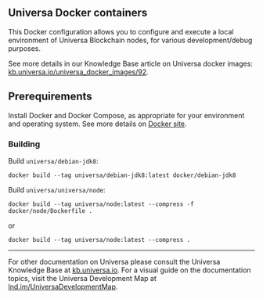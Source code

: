 Universa Docker containers
--------------------------

This Docker configuration allows you to configure and execute a local environment of Universa Blockchain nodes, for various development/debug purposes.

See more details in our Knowledge Base article on Universa docker images: [kb.universa.io/universa_docker_images/92](https://kb.universa.io/universa_docker_images/92).


## Prerequirements

Install Docker and Docker Compose, as appropriate for your environment and operating system. See more details on [Docker site](https://docker.com).


### Building

Build `universa/debian-jdk8`:

~~~
docker build --tag universa/debian-jdk8:latest docker/debian-jdk8
~~~

Build `universa/universa/node`:

~~~
docker build --tag universa/node:latest --compress -f docker/node/Dockerfile .
~~~

or

~~~
docker build --tag universa/node:latest --compress .
~~~

---

For other documentation on Universa please consult the Universa Knowledge Base at [kb.universa.io](https://kb.universa.io). For a visual guide on the documentation topics, visit the Universa Development Map at [lnd.im/UniversaDevelopmentMap](https://lnd.im/UniversaDevelopmentMap).
